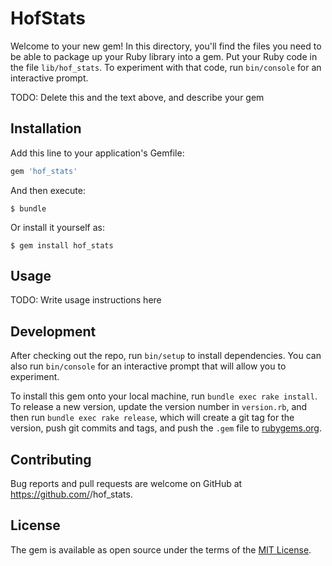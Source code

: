 # HofStats

Welcome to your new gem! In this directory, you'll find the files you need to be able to package up your Ruby library into a gem. Put your Ruby code in the file `lib/hof_stats`. To experiment with that code, run `bin/console` for an interactive prompt.

TODO: Delete this and the text above, and describe your gem

## Installation

Add this line to your application's Gemfile:

```ruby
gem 'hof_stats'
```

And then execute:

    $ bundle

Or install it yourself as:

    $ gem install hof_stats

## Usage

TODO: Write usage instructions here

## Development

After checking out the repo, run `bin/setup` to install dependencies. You can also run `bin/console` for an interactive prompt that will allow you to experiment.

To install this gem onto your local machine, run `bundle exec rake install`. To release a new version, update the version number in `version.rb`, and then run `bundle exec rake release`, which will create a git tag for the version, push git commits and tags, and push the `.gem` file to [rubygems.org](https://rubygems.org).

## Contributing

Bug reports and pull requests are welcome on GitHub at https://github.com/<github username>/hof_stats.

## License

The gem is available as open source under the terms of the [MIT License](http://opensource.org/licenses/MIT).
